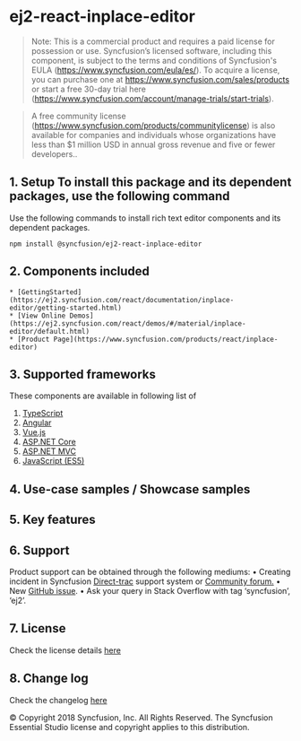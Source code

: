 # ej2-react-inplace-editor

>Note: This is a commercial product and requires a paid license for possession or use. Syncfusion’s licensed software, including this component, is subject to the terms and conditions of Syncfusion's EULA (https://www.syncfusion.com/eula/es/). To acquire a license, you can purchase one at https://www.syncfusion.com/sales/products or start a free 30-day trial here (https://www.syncfusion.com/account/manage-trials/start-trials).

>A free community license (https://www.syncfusion.com/products/communitylicense) is also available for companies and individuals whose organizations have less than $1 million USD in annual gross revenue and five or fewer developers..

## 1. Setup To install this package and its dependent packages, use the following command

Use the following commands to install rich text editor components and its dependent packages.

```
npm install @syncfusion/ej2-react-inplace-editor

```

## 2. Components included

    * [GettingStarted](https://ej2.syncfusion.com/react/documentation/inplace-editor/getting-started.html)
    * [View Online Demos](https://ej2.syncfusion.com/react/demos/#/material/inplace-editor/default.html)
    * [Product Page](https://www.syncfusion.com/products/react/inplace-editor)

## 3. Supported frameworks
These components are available in following list of 
1.	[TypeScript](https://ej2.syncfusion.com/demos/#/material)
2.	[Angular](https://ej2.syncfusion.com/angular/demos/#/material)
3.	[Vue.js](https://ej2.syncfusion.com/vue/demos/#/material)
4.	[ASP.NET Core](https://aspdotnetcore.syncfusion.com)
5.	[ASP.NET MVC](http://aspnetmvc.syncfusion.com)
6.	[JavaScript (ES5)](https://ej2.syncfusion.com/javascript/demos/#/material)

## 4. Use-case samples / Showcase samples

## 5. Key features

## 6. Support

Product support can be obtained through the following mediums:
•	Creating incident in Syncfusion [Direct-trac](https://www.syncfusion.com/support/directtrac/incidents?utm_source=npm&utm_campaign=inplace-editor) support system or [Community forum.](https://www.syncfusion.com/forums/essential-js2?utm_source=npm&utm_campaign=inplace-editor)
•	New [GitHub issue](https://github.com/syncfusion/ej2-inplace-editor/issues/new).
•	Ask your query in Stack Overflow with tag ‘syncfusion’, ‘ej2’.
 
## 7. License 
Check the license details [here](https://github.com/syncfusion/ej2/blob/master/license?utm_source=npm&utm_campaign=inplace-editor)

## 8. Change log 
 Check the changelog [here](https://github.com/syncfusion/ej2-react-inplace-editor/blob/master/CHANGELOG.md)

© Copyright 2018 Syncfusion, Inc. All Rights Reserved. The Syncfusion Essential Studio license and copyright applies to this distribution.